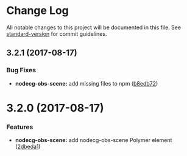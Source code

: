 # Change Log

All notable changes to this project will be documented in this file.
See [standard-version](https://github.com/conventional-changelog/standard-version) for commit guidelines.

<a name="3.2.1"></a>
## 3.2.1 (2017-08-17)


### Bug Fixes

* **nodecg-obs-scene:** add missing files to npm ([b8edb72](https://github.com/nodecg/nodecg-obs/commit/b8edb72))



<a name="3.2.0"></a>
# 3.2.0 (2017-08-17)


### Features

* **nodecg-obs-scene:** add nodecg-obs-scene Polymer element ([2dbeda1](https://github.com/nodecg/nodecg-obs/commit/2dbeda1))
